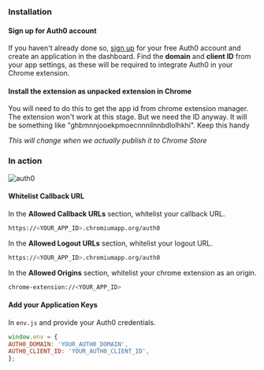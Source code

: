 ### Installation

#### Sign up for Auth0 account

If you haven't already done so, [sign up](https://auth0.com/signup) for your free Auth0 account and create an application in the dashboard. Find the **domain** and **client ID** from your app settings, as these will be required to integrate Auth0 in your Chrome extension.

#### Install the extension as unpacked extension in Chrome

You will need to do this to get the app id from chrome extension manager. The extension won't work at this stage. But we need the ID anyway. It will be something like "ghbmnnjooekpmoecnnnilnnbdlolhkhi". Keep this handy

_This will change when we actually publish it to Chrome Store_

### In action

![auth0](auth0.gif)

#### Whitelist Callback URL

In the **Allowed Callback URLs** section, whitelist your callback URL.

```bash
https://<YOUR_APP_ID>.chromiumapp.org/auth0
```

In the **Allowed Logout URLs** section, whitelist your logout URL.

```bash
https://<YOUR_APP_ID>.chromiumapp.org/auth0
```

In the **Allowed Origins** section, whitelist your chrome extension as an origin.

```bash
chrome-extension://<YOUR_APP_ID>
```

#### Add your Application Keys

In `env.js` and provide your Auth0 credentials.

```js
window.env = {
AUTH0_DOMAIN: 'YOUR_AUTH0_DOMAIN',
AUTH0_CLIENT_ID: 'YOUR_AUTH0_CLIENT_ID',
};
```

